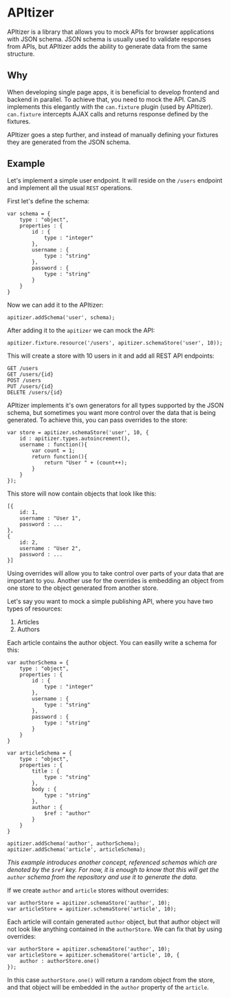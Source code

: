 # APItizer

APItizer is a library that allows you to mock APIs for browser applications with JSON schema. JSON schema is usually used to validate responses from APIs, but APItizer adds the ability to generate data from the same structure.

## Why

When developing single page apps, it is beneficial to develop frontend and backend in parallel. To achieve that, you need to mock the API. CanJS implements this elegantly with the `can.fixture` plugin (used by APItizer). `can.fixture` intercepts AJAX calls and returns response defined by the fixtures.

APItizer goes a step further, and instead of manually defining your fixtures they are generated from the JSON schema.

## Example

Let's implement a simple user endpoint. It will reside on the `/users` endpoint and implement all the usual `REST` operations.

First let's define the schema:

	var schema = {
		type : "object",
		properties : {
			id : {
				type : "integer"
			},
			username : {
				type : "string"
			},
			password : {
				type : "string"
			}
		}
	}

Now we can add it to the APItizer:

	apitizer.addSchema('user', schema);

After adding it to the `apitizer` we can mock the API:

	apitizer.fixture.resource('/users', apitizer.schemaStore('user', 10));

This will create a store with 10 users in it and add all REST API endpoints:

	GET /users
	GET /users/{id}
	POST /users
	PUT /users/{id}
	DELETE /users/{id}

APItizer implements it's own generators for all types supported by the JSON schema, but sometimes you want more control over the data that is being generated. To achieve this, you can pass overrides to the store:

	var store = apitizer.schemaStore('user', 10, {
		id : apitizer.types.autoincrement(),
		username : function(){
			var count = 1;
			return function(){
				return "User " + (count++);
			}
		}
	});

This store will now contain objects that look like this:

	[{
		id: 1,
		username : "User 1",
		password : ...
	},
	{
		id: 2,
		username : "User 2",
		password : ...
	}]

Using overrides will allow you to take control over parts of your data that are important to you. Another use for the overrides is embedding an object from one store to the object generated from another store. 

Let's say you want to mock a simple publishing API, where you have two types of resources:

1. Articles
2. Authors

Each article contains the author object. You can easilly write a schema for this:

	var authorSchema = {
		type : "object",
		properties : {
			id : {
				type : "integer"
			},
			username : {
				type : "string"
			},
			password : {
				type : "string"
			}
		}
	}

	var articleSchema = {
		type : "object",
		properties : {
			title : {
				type : "string"
			},
			body : {
				type : "string"
			},
			author : {
				$ref : "author"
			}
		}
	}

	apitizer.addSchema('author', authorSchema);
	apitizer.addSchema('article', articleSchema);

_This example introduces another concept, referenced schemas which are denoted by the `$ref` key. For now, it is enough to know that this will get the `author` schema from the repository and use it to generate the data._

If we create `author` and `article` stores without overrides:

	var authorStore = apitizer.schemaStore('author', 10);
	var articleStore = apitizer.schemaStore('article', 10);

Each article will contain generated `author` object, but that author object will not look like anything contained in the `authorStore`. We can fix that by using overrides:

	var authorStore = apitizer.schemaStore('author', 10);
	var articleStore = apitizer.schemaStore('article', 10, {
		author : authorStore.one()
	});

In this case `authorStore.one()` will return a random object from the store, and that object will be embedded in the `author` property of the `article`.
